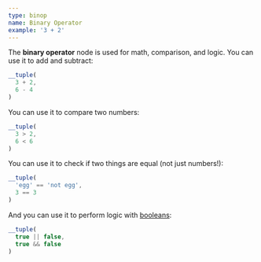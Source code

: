 ```yaml
---
type: binop
name: Binary Operator
example: '3 + 2'
---
```


The **binary operator** node is used for math, comparison, and logic. You can
use it to add and subtract:

```javascript
__tuple(
  3 + 2,
  6 - 4
)
```

You can use it to compare two numbers:

```javascript
__tuple(
  3 > 2,
  6 < 6
)
```

You can use it to check if two things are equal (not just numbers!):

```javascript
__tuple(
  'egg' == 'not egg',
  3 == 3
)
```

And you can use it to perform logic with [booleans](node/boolean):

```javascript
__tuple(
  true || false,
  true && false
)
```
